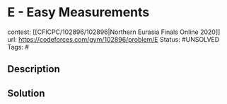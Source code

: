 # E - Easy Measurements

contest: [[CFICPC/102896/102896|Northern Eurasia Finals Online 2020]]
url: https://codeforces.com/gym/102896/problem/E
Status: #UNSOLVED
Tags: #

## Description

## Solution

